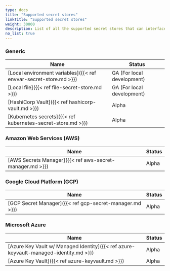 ```yaml
---
type: docs
title: "Supported secret stores"
linkTitle: "Supported secret stores"
weight: 30000
description: List of all the supported secret stores that can interface with Dapr
no_list: true
---
```


### Generic

| Name                                                              | Status                       |
|-------------------------------------------------------------------|------------------------------|
| [Local environment variables]({{< ref envvar-secret-store.md >}}) | GA (For local development)   |
| [Local file]({{< ref file-secret-store.md >}})                    | GA (For local development)   |
| [HashiCorp Vault]({{< ref hashicorp-vault.md >}})                 | Alpha                        |
| [Kubernetes secrets]({{< ref kubernetes-secret-store.md >}})      | Alpha                        |

### Amazon Web Services (AWS)

| Name                                                     | Status |
|----------------------------------------------------------|--------|
| [AWS Secrets Manager]({{< ref aws-secret-manager.md >}}) | Alpha  | 

### Google Cloud Platform (GCP)

| Name                                                     | Status |
|----------------------------------------------------------|--------|
| [GCP Secret Manager]({{< ref gcp-secret-manager.md >}})  | Alpha  | 

### Microsoft Azure

| Name                                                                                  | Status |
|---------------------------------------------------------------------------------------|--------|
| [Azure Key Vault w/ Managed Identity]({{< ref azure-keyvault-managed-identity.md >}}) | Alpha  | 
| [Azure Key Vault]({{< ref azure-keyvault.md >}})                                      | Alpha  | 
